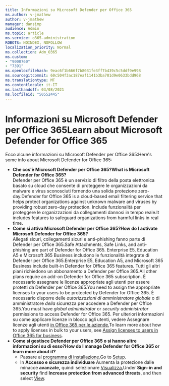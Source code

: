 ```yaml
---
title: Informazioni su Microsoft Defender per Office 365
ms.author: v-jmathew
author: v-jmathew
manager: dansimp
audience: Admin
ms.topic: article
ms.service: o365-administration
ROBOTS: NOINDEX, NOFOLLOW
localization_priority: Normal
ms.collection: Adm_O365
ms.custom:
- "9000760"
- "7391"
ms.openlocfilehash: 9eac6f1b666f7b8031fe3ff7b439c5c5ddf9e998
ms.sourcegitcommit: 60c504f3ac187eaf1141b3ba701d9e0633bdd968
ms.translationtype: MT
ms.contentlocale: it-IT
ms.lasthandoff: 03/08/2021
ms.locfileid: "50552445"
---
```

# <a name="learn-about-microsoft-defender-for-office-365"></a><span data-ttu-id="0cfbf-102">Informazioni su Microsoft Defender per Office 365</span><span class="sxs-lookup"><span data-stu-id="0cfbf-102">Learn about Microsoft Defender for Office 365</span></span>

<span data-ttu-id="0cfbf-103">Ecco alcune informazioni su Microsoft Defender per Office 365:</span><span class="sxs-lookup"><span data-stu-id="0cfbf-103">Here's some info about Microsoft Defender for Office 365:</span></span>

- <span data-ttu-id="0cfbf-104">**Che cos'è Microsoft Defender per Office 365?**</span><span class="sxs-lookup"><span data-stu-id="0cfbf-104">**What is Microsoft Defender for Office 365?**</span></span>  
    <span data-ttu-id="0cfbf-105">Defender per Office 365 è un servizio di filtro della posta elettronica basato su cloud che consente di proteggere le organizzazioni da malware e virus sconosciuti fornendo una solida protezione zero-day.</span><span class="sxs-lookup"><span data-stu-id="0cfbf-105">Defender for Office 365 is a cloud-based email filtering service that helps protect organizations against unknown malware and viruses by providing robust zero-day protection.</span></span> <span data-ttu-id="0cfbf-106">Include funzionalità per proteggere le organizzazioni da collegamenti dannosi in tempo reale.</span><span class="sxs-lookup"><span data-stu-id="0cfbf-106">It includes features to safeguard organizations from harmful links in real time.</span></span>
- <span data-ttu-id="0cfbf-107">**Come si attiva Microsoft Defender per Office 365?**</span><span class="sxs-lookup"><span data-stu-id="0cfbf-107">**How do I activate Microsoft Defender for Office 365?**</span></span>  
    <span data-ttu-id="0cfbf-108">Allegati sicuri, collegamenti sicuri e anti-phishing fanno parte di Defender per Office 365.</span><span class="sxs-lookup"><span data-stu-id="0cfbf-108">Safe Attachments, Safe Links, and anti-phishing are part of Defender for Office 365.</span></span> <span data-ttu-id="0cfbf-109">Enterprise E5, Education A5 e Microsoft 365 Business includono le funzionalità integrate di Defender per Office 365.</span><span class="sxs-lookup"><span data-stu-id="0cfbf-109">Enterprise E5, Education A5, and Microsoft 365 Business include built-in Defender for Office 365 features.</span></span> <span data-ttu-id="0cfbf-110">Tutti gli altri piani richiedono un abbonamento a Defender per Office 365.</span><span class="sxs-lookup"><span data-stu-id="0cfbf-110">All other plans require an add-on Defender for Office 365 subscription.</span></span> <span data-ttu-id="0cfbf-111">È necessario assegnare le licenze appropriate agli utenti per essere protetti da Defender per Office 365.</span><span class="sxs-lookup"><span data-stu-id="0cfbf-111">You need to assign the appropriate licenses to your users to be protected by Defender for Office 365.</span></span> <span data-ttu-id="0cfbf-112">È necessario disporre delle *autorizzazioni di amministratore globale* o di amministratore *della* sicurezza per accedere a Defender per Office 365.</span><span class="sxs-lookup"><span data-stu-id="0cfbf-112">You must have *global administrator* or *security administrator* permissions to access Defender for Office 365.</span></span> <span data-ttu-id="0cfbf-113">Per ulteriori informazioni su come applicare licenze in blocco agli utenti, vedere Assegnare licenze agli utenti [in Office 365 per le aziende.](https://go.microsoft.com/fwlink/?linkid=2093435)</span><span class="sxs-lookup"><span data-stu-id="0cfbf-113">To learn more about how to apply licenses in bulk to your users, see [Assign licenses to users in Office 365 for business](https://go.microsoft.com/fwlink/?linkid=2093435).</span></span>
- <span data-ttu-id="0cfbf-114">**Come si gestisce Defender per Office 365 o si hanno altre informazioni su di esso?**</span><span class="sxs-lookup"><span data-stu-id="0cfbf-114">**How do I manage Defender for Office 365 or learn more about it?**</span></span>  
  - <span data-ttu-id="0cfbf-115">Passare al [programma di installazione.](https://go.microsoft.com/fwlink/p/?linkid=2075721)</span><span class="sxs-lookup"><span data-stu-id="0cfbf-115">Go to [Setup](https://go.microsoft.com/fwlink/p/?linkid=2075721).</span></span>  
  - <span data-ttu-id="0cfbf-116">In **Accesso e sicurezza individuare** Aumenta la protezione dalle minacce **avanzate,** quindi selezionare [Visualizza.](https://go.microsoft.com/fwlink/?linkid=2109302)</span><span class="sxs-lookup"><span data-stu-id="0cfbf-116">Under **Sign-in and security** find **Increase protection from advanced threats**, and then select [View](https://go.microsoft.com/fwlink/?linkid=2109302).</span></span>
